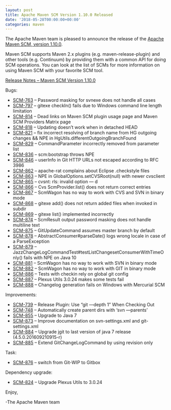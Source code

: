 ```yaml
---
layout: post
title: Apache Maven SCM Version 1.10.0 Released
date: '2018-05-28T00:00:00+00:00'
categories: maven
---
```

<div class="entry-content"><p>The Apache Maven team is pleased to announce the release of the
<a href="https://maven.apache.org/scm/">Apache Maven SCM, version 1.10.0</a>.</p>

<p>Maven SCM supports Maven 2.x plugins (e.g. maven-release-plugin) and other
tools (e.g. Continuum) by providing them with a common API for doing SCM
operations. You can look at the list of SCMs for more information on using
Maven SCM with your favorite SCM tool.</p>

<!-- more -->


<p><a href="https://issues.apache.org/jira/secure/ReleaseNote.jspa?projectId=12317828&amp;version=12335750">Release Notes &ndash; Maven SCM Version 1.10.0</a></p>

<p>Bugs:</p>

<ul>
<li><a href="https://issues.apache.org/jira/browse/SCM-763">SCM-763</a> &ndash; Password masking for svnexe does not handle all cases</li>
<li><a href="https://issues.apache.org/jira/browse/SCM-797">SCM-797</a> &ndash; gitexe checkIn() fails due to Windows command line length limitation</li>
<li><a href="https://issues.apache.org/jira/browse/SCM-814">SCM-814</a> &ndash; Dead links on Maven SCM plugin usage page and Maven SCM Providers Matrix page</li>
<li><a href="https://issues.apache.org/jira/browse/SCM-818">SCM-818</a> &ndash; Updating doesn&rsquo;t work when in detached HEAD</li>
<li><a href="https://issues.apache.org/jira/browse/SCM-821">SCM-821</a> &ndash; fix incorrect resolving of branch name from HG outgoing changes &amp;&amp; NPE in HgUtils.differentOutgoingBranchFound</li>
<li><a href="https://issues.apache.org/jira/browse/SCM-829">SCM-829</a> &ndash; CommandParameter incorrectly removed from parameter list</li>
<li><a href="https://issues.apache.org/jira/browse/SCM-836">SCM-836</a> &ndash; scm:bootstrap throws NPE</li>
<li><a href="https://issues.apache.org/jira/browse/SCM-846">SCM-846</a> &ndash; userInfo in Git HTTP URLs not escaped according to RFC 3986</li>
<li><a href="https://issues.apache.org/jira/browse/SCM-862">SCM-862</a> &ndash; apache-rat complains about Eclipse .checkstyle files</li>
<li><a href="https://issues.apache.org/jira/browse/SCM-863">SCM-863</a> &ndash; NPE in GlobalOptions.setCVSRoot(null) with newer cvsclient</li>
<li><a href="https://issues.apache.org/jira/browse/SCM-865">SCM-865</a> &ndash; cvsnt: rls: invalid option &mdash; d</li>
<li><a href="https://issues.apache.org/jira/browse/SCM-866">SCM-866</a> &ndash; Cvs ScmProvider.list() does not return correct entries</li>
<li><a href="https://issues.apache.org/jira/browse/SCM-867">SCM-867</a> &ndash; ScmWagon has no way to work with CVS and SVN in binary mode</li>
<li><a href="https://issues.apache.org/jira/browse/SCM-868">SCM-868</a> &ndash; gitexe add() does not return added files when invoked in subdir</li>
<li><a href="https://issues.apache.org/jira/browse/SCM-869">SCM-869</a> &ndash; gitexe list() implemented incorrectly</li>
<li><a href="https://issues.apache.org/jira/browse/SCM-874">SCM-874</a> &ndash; ScmResult output password masking does not handle multiline text</li>
<li><a href="https://issues.apache.org/jira/browse/SCM-875">SCM-875</a> &ndash; GitUpdateCommand assumes master branch by default</li>
<li><a href="https://issues.apache.org/jira/browse/SCM-878">SCM-878</a> &ndash; AbstractConsumer#parseDate() logs wrong locale in case of a ParseException</li>
<li><a href="https://issues.apache.org/jira/browse/SCM-879">SCM-879</a> &ndash; JazzChangeLogCommandTest#testListChangesetConsumerWithTimeOnly() fails with NPE on Java 10</li>
<li><a href="https://issues.apache.org/jira/browse/SCM-881">SCM-881</a> &ndash; ScmWagon has no way to work with SVN in binary mode</li>
<li><a href="https://issues.apache.org/jira/browse/SCM-882">SCM-882</a> &ndash; ScmWagon has no way to work with GIT in binary mode</li>
<li><a href="https://issues.apache.org/jira/browse/SCM-886">SCM-886</a> &ndash; Tests with checkin rely on global git config</li>
<li><a href="https://issues.apache.org/jira/browse/SCM-887">SCM-887</a> &ndash; Plexus Utils 3.0.24 makes some tests fail</li>
<li><a href="https://issues.apache.org/jira/browse/SCM-888">SCM-888</a> &ndash; Changelog generation fails on Windows with Mercurial SCM</li>
</ul>


<p>Improvements:</p>

<ul>
<li><a href="https://issues.apache.org/jira/browse/SCM-739">SCM-739</a> &ndash; Release Plugin: Use &ldquo;git &mdash;depth 1&rdquo; When Checking Out</li>
<li><a href="https://issues.apache.org/jira/browse/SCM-748">SCM-748</a> &ndash; Automatically create parent dirs with &lsquo;svn &mdash;parents&rsquo;</li>
<li><a href="https://issues.apache.org/jira/browse/SCM-855">SCM-855</a> &ndash; Upgrade to Java 7</li>
<li><a href="https://issues.apache.org/jira/browse/SCM-873">SCM-873</a> &ndash; Improve documentation on svn-settings.xml and git-settings.xml</li>
<li><a href="https://issues.apache.org/jira/browse/SCM-884">SCM-884</a> &ndash; Upgrade jgit to last version of java 7 release (4.5.0.201609210915-r)</li>
<li><a href="https://issues.apache.org/jira/browse/SCM-885">SCM-885</a> &ndash; Extend GitChangeLogCommand by using revision only</li>
</ul>


<p>Task:</p>

<ul>
<li><a href="https://issues.apache.org/jira/browse/SCM-876">SCM-876</a> &ndash; switch from Git-WIP to Gitbox</li>
</ul>


<p>Dependency upgrade:</p>

<ul>
<li><a href="https://issues.apache.org/jira/browse/SCM-824">SCM-824</a> &ndash; Upgrade Plexus Utils to 3.0.24</li>
</ul>


<p>Enjoy,</p>

<p>-The Apache Maven team</p>
</div>


